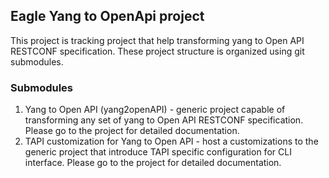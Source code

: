 ## Eagle Yang to OpenApi project ##
This project is tracking project that help transforming yang to Open API RESTCONF  specification.
These project structure is organized using git submodules. 

### Submodules ###

1. Yang to Open API (yang2openAPI) - generic project capable of transforming any set of yang to Open API RESTCONF specification. 
Please go to the project for detailed documentation.  
1. TAPI customization for Yang to Open API  - host a customizations to the generic project 
that introduce TAPI specific configuration for CLI interface. Please go to the project for detailed documentation.